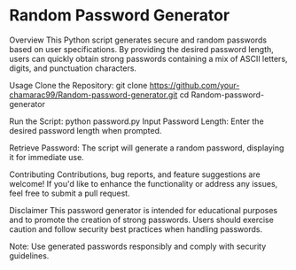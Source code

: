 # Random Password Generator
Overview
This Python script generates secure and random passwords based on user specifications. By providing the desired password length, users can quickly obtain strong passwords containing a mix of ASCII letters, digits, and punctuation characters.

Usage
Clone the Repository:
git clone https://github.com/your-chamarac99/Random-password-generator.git
cd Random-password-generator

Run the Script:
python password.py
Input Password Length:
Enter the desired password length when prompted.

Retrieve Password:
The script will generate a random password, displaying it for immediate use.

Contributing
Contributions, bug reports, and feature suggestions are welcome! If you'd like to enhance the functionality or address any issues, feel free to submit a pull request.

Disclaimer
This password generator is intended for educational purposes and to promote the creation of strong passwords. Users should exercise caution and follow security best practices when handling passwords.

Note: Use generated passwords responsibly and comply with security guidelines.

